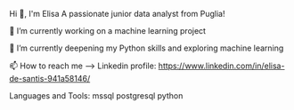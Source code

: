 Hi 👋, I'm Elisa
A passionate junior data analyst from Puglia!

🔭 I’m currently working on a machine learning project

🌱 I’m currently deepening my Python skills and exploring machine learning

📫 How to reach me --> Linkedin profile: https://www.linkedin.com/in/elisa-de-santis-941a58146/

Languages and Tools:
mssql
postgresql
python
